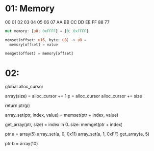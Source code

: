 # 01: Memory

00 01 02 03 04 05 06 07
AA BB CC DD EE FF 88 77

```rs
mut memory: [u8; 0xFFFF] = [0; 0xFFFF]
```

```rs
memset(offset: u16, byte: u8) -> u8 =
  memory[offset] = value

memget(offset) = memory[offset]
```

# 02: 

global alloc_cursor

array(size) =
  alloc_cursor += 1
  p = alloc_cursor
  alloc_cursor += size

  return ptr(p)

array_set(ptr, index, value) =
  memset(ptr + index, value)

get_array(ptr, size) = 
  index in 0..size:
    memget(ptr + index)

ptr a = array(5)
array_set(a, 0, 0x11)
array_set(a, 1, 0xFF)
get_array(a, 5)

ptr b = array(10)



